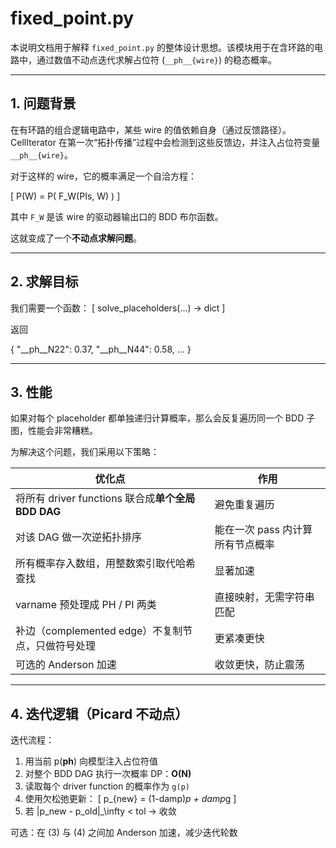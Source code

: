 # fixed_point.py

本说明文档用于解释 `fixed_point.py` 的整体设计思想。该模块用于在含环路的电路中，通过数值不动点迭代求解占位符 (`__ph__{wire}`) 的稳态概率。

---

## 1. 问题背景

在有环路的组合逻辑电路中，某些 wire 的值依赖自身（通过反馈路径）。  
CellIterator 在第一次“拓扑传播”过程中会检测到这些反馈边，并注入占位符变量 `__ph__{wire}`。

对于这样的 wire，它的概率满足一个自洽方程：

\[
P(W) = P( F_W(PIs, W) )
\]

其中 `F_W` 是该 wire 的驱动器输出口的 BDD 布尔函数。

这就变成了一个**不动点求解问题**。

---

## 2. 求解目标

我们需要一个函数：
\[
solve_placeholders(...) → dict
\]

返回

{
"__ph__N22": 0.37,
"__ph__N44": 0.58,
...
}


---

## 3. 性能

如果对每个 placeholder 都单独递归计算概率，那么会反复遍历同一个 BDD 子图，性能会非常糟糕。

为解决这个问题，我们采用以下策略：

| 优化点 | 作用 |
|--------|------|
| 将所有 driver functions 联合成**单个全局 BDD DAG** | 避免重复遍历 |
| 对该 DAG 做一次逆拓扑排序 | 能在一次 pass 内计算所有节点概率 |
| 所有概率存入数组，用整数索引取代哈希查找 | 显著加速 |
| varname 预处理成 PH / PI 两类 | 直接映射，无需字符串匹配 |
| 补边（complemented edge）不复制节点，只做符号处理 | 更紧凑更快 |
| 可选的 Anderson 加速 | 收敛更快，防止震荡 |

---

## 4. 迭代逻辑（Picard 不动点）

迭代流程：

1. 用当前 p(__ph__) 向模型注入占位符值
2. 对整个 BDD DAG 执行一次概率 DP：**O(N)**
3. 读取每个 driver function 的概率作为 `g(p)`
4. 使用欠松弛更新：
   \[
   p_{new} = (1-damp)*p + damp*g
   \]
5. 若 \|p_new - p_old\|_\infty < tol → 收敛

可选：在 (3) 与 (4) 之间加 Anderson 加速，减少迭代轮数
